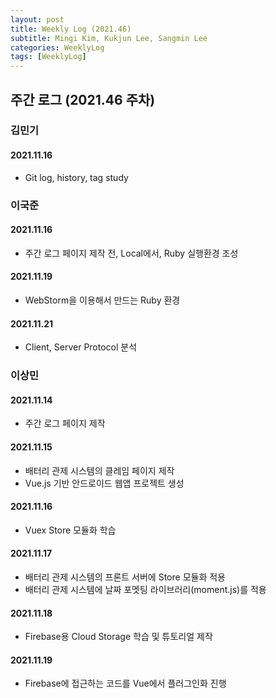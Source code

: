 ```yaml
---
layout: post
title: Weekly Log (2021.46)
subtitle: Mingi Kim, Kukjun Lee, Sangmin Lee
categories: WeeklyLog
tags: [WeeklyLog]
---
```


## 주간 로그 (2021.46 주차)

### 김민기

#### 2021.11.16

- Git log, history, tag study



### 이국준

#### 2021.11.16
* 주간 로그 페이지 제작 전, Local에서, Ruby 실행환경 조성

#### 2021.11.19
* WebStorm을 이용해서 만드는 Ruby 환경

#### 2021.11.21
* Client, Server Protocol 분석

### 이상민

#### 2021.11.14 
* 주간 로그 페이지 제작

#### 2021.11.15
* 배터리 관제 시스템의 클레임 페이지 제작
* Vue.js 기반 안드로이드 웹앱 프로젝트 생성

#### 2021.11.16
* Vuex Store 모듈화 학습

#### 2021.11.17
* 배터리 관제 시스템의 프론트 서버에 Store 모듈화 적용
* 배터리 관제 시스템에 날짜 포멧팅 라이브러리(moment.js)를 적용

#### 2021.11.18
* Firebase용 Cloud Storage 학습 및 튜토리얼 제작

#### 2021.11.19
* Firebase에 접근하는 코드를 Vue에서 플러그인화 진행
